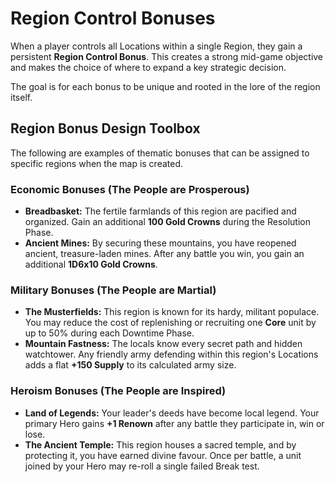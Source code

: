 # Region Control Bonuses

When a player controls all Locations within a single Region, they gain a persistent **Region Control Bonus**. This creates a strong mid-game objective and makes the choice of where to expand a key strategic decision.

The goal is for each bonus to be unique and rooted in the lore of the region itself.

## Region Bonus Design Toolbox

The following are examples of thematic bonuses that can be assigned to specific regions when the map is created.

### Economic Bonuses (The People are Prosperous)

*   **Breadbasket:** The fertile farmlands of this region are pacified and organized. Gain an additional **100 Gold Crowns** during the Resolution Phase.
*   **Ancient Mines:** By securing these mountains, you have reopened ancient, treasure-laden mines. After any battle you win, you gain an additional **1D6x10 Gold Crowns**.

### Military Bonuses (The People are Martial)

*   **The Musterfields:** This region is known for its hardy, militant populace. You may reduce the cost of replenishing or recruiting one **Core** unit by up to 50% during each Downtime Phase.
*   **Mountain Fastness:** The locals know every secret path and hidden watchtower. Any friendly army defending within this region's Locations adds a flat **+150 Supply** to its calculated army size.

### Heroism Bonuses (The People are Inspired)

*   **Land of Legends:** Your leader's deeds have become local legend. Your primary Hero gains **+1 Renown** after any battle they participate in, win or lose.
*   **The Ancient Temple:** This region houses a sacred temple, and by protecting it, you have earned divine favour. Once per battle, a unit joined by your Hero may re-roll a single failed Break test.

